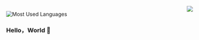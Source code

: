 <img align="right" src="https://github-readme-stats.vercel.app/api?username=isnl&show_icons=true&icon_color=CE1D2D&text_color=718096&bg_color=ffffff&hide_title=true" />  

![Most Used Languages](https://github-readme-stats.vercel.app/api/top-langs/?username=isnl&theme=dark&layout=compact)

### Hello，World 👋
